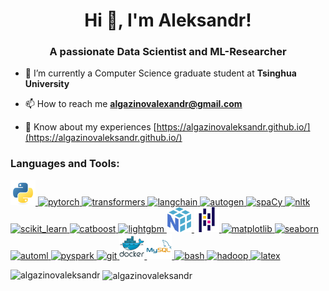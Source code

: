<h1 align="center">Hi 👋, I'm Aleksandr!</h1>
<h3 align="center">A passionate Data Scientist and ML-Researcher</h3>

- 🌱 I’m currently a Computer Science graduate student at **Tsinghua University**

- 📫 How to reach me **algazinovalexandr@gmail.com**

- 📄 Know about my experiences [https://algazinovaleksandr.github.io/](https://algazinovaleksandr.github.io/)

<h3 align="left">Languages and Tools:</h3>
<p align="left">
  <!-- Python -->
  <a href="https://www.python.org/" target="_blank" rel="noreferrer">
    <img src="https://raw.githubusercontent.com/devicons/devicon/master/icons/python/python-original.svg" alt="python" width="40" height="40"/>
  </a>
  <!-- PyTorch -->
  <a href="https://pytorch.org/" target="_blank" rel="noreferrer">
    <img src="https://www.vectorlogo.zone/logos/pytorch/pytorch-icon.svg" alt="pytorch" width="40" height="40"/>
  </a>
  <!-- Hugging Face Transformers -->
  <a href="https://huggingface.co/transformers/" target="_blank" rel="noreferrer">
    <img src="https://raw.githubusercontent.com/huggingface/logo-data/master/transformers/logo.png" alt="transformers" width="40" height="40"/>
  </a>
  <!-- LangChain -->
  <a href="https://python.langchain.com/" target="_blank" rel="noreferrer">
    <img src="https://raw.githubusercontent.com/langchain-ai/langchainhub/master/langchainhub/static/langchain-logo.png" alt="langchain" width="40" height="40"/>
  </a>
  <!-- AutoGen -->
  <a href="https://github.com/microsoft/autogen" target="_blank" rel="noreferrer">
    <img src="https://raw.githubusercontent.com/microsoft/autogen/main/logo/autogen-logo.svg" alt="autogen" width="40" height="40"/>
  </a>
  <!-- spaCy -->
  <a href="https://spacy.io/" target="_blank" rel="noreferrer">
    <img src="https://spacy.io/images/branding/spacy-logo-retina.png" alt="spaCy" width="40" height="40"/>
  </a>
  <!-- NLTK -->
  <a href="https://www.nltk.org/" target="_blank" rel="noreferrer">
    <img src="https://raw.githubusercontent.com/nltk/nltk_data/gh-pages/images/nltk-logo.svg" alt="nltk" width="40" height="40"/>
  </a>
  <!-- scikit-learn -->
  <a href="https://scikit-learn.org/" target="_blank" rel="noreferrer">
    <img src="https://upload.wikimedia.org/wikipedia/commons/0/05/Scikit_learn_logo_small.svg" alt="scikit_learn" width="40" height="40"/>
  </a>
  <!-- CatBoost -->
  <a href="https://catboost.ai/" target="_blank" rel="noreferrer">
    <img src="https://catboost.ai/images/catboost_logo.png" alt="catboost" width="40" height="40"/>
  </a>
  <!-- LightGBM -->
  <a href="https://lightgbm.apache.org/" target="_blank" rel="noreferrer">
    <img src="https://raw.githubusercontent.com/microsoft/LightGBM/master/docs/logo/LightGBM-logo.svg" alt="lightgbm" width="40" height="40"/>
  </a>
  <!-- NumPy -->
  <a href="https://numpy.org/" target="_blank" rel="noreferrer">
    <img src="https://raw.githubusercontent.com/devicons/devicon/master/icons/numpy/numpy-original.svg" alt="numpy" width="40" height="40"/>
  </a>
  <!-- pandas -->
  <a href="https://pandas.pydata.org/" target="_blank" rel="noreferrer">
    <img src="https://raw.githubusercontent.com/devicons/devicon/2ae2a900d2f041da66e950e4d48052658d850630/icons/pandas/pandas-original.svg" alt="pandas" width="40" height="40"/>
  </a>
  <!-- matplotlib -->
  <a href="https://matplotlib.org/" target="_blank" rel="noreferrer">
    <img src="https://matplotlib.org/_static/images/logo2.svg" alt="matplotlib" width="40" height="40"/>
  </a>
  <!-- seaborn -->
  <a href="https://seaborn.pydata.org/" target="_blank" rel="noreferrer">
    <img src="https://seaborn.pydata.org/_images/logo-mark-lightbg.svg" alt="seaborn" width="40" height="40"/>
  </a>
  <!-- AutoML -->
  <a href="https://en.wikipedia.org/wiki/Automated_machine_learning" target="_blank" rel="noreferrer">
    <img src="https://upload.wikimedia.org/wikipedia/commons/1/11/AutoML_logo.svg" alt="automl" width="40" height="40"/>
  </a>
  <!-- PySpark -->
  <a href="https://spark.apache.org/docs/latest/api/python/" target="_blank" rel="noreferrer">
    <img src="https://raw.githubusercontent.com/apache/spark/master/docs/img/spark-logo-trademark.png" alt="pyspark" width="40" height="40"/>
  </a>
  <!-- Git -->
  <a href="https://git-scm.com/" target="_blank" rel="noreferrer">
    <img src="https://www.vectorlogo.zone/logos/git-scm/git-scm-icon.svg" alt="git" width="40" height="40"/>
  </a>
  <!-- Docker -->
  <a href="https://www.docker.com/" target="_blank" rel="noreferrer">
    <img src="https://raw.githubusercontent.com/devicons/devicon/master/icons/docker/docker-original-wordmark.svg" alt="docker" width="40" height="40"/>
  </a>
  <!-- SQL -->
  <a href="https://en.wikipedia.org/wiki/SQL" target="_blank" rel="noreferrer">
    <img src="https://raw.githubusercontent.com/devicons/devicon/master/icons/mysql/mysql-original-wordmark.svg" alt="sql" width="40" height="40"/>
  </a>
  <!-- Bash -->
  <a href="https://www.gnu.org/software/bash/" target="_blank" rel="noreferrer">
    <img src="https://www.vectorlogo.zone/logos/gnu_bash/gnu_bash-icon.svg" alt="bash" width="40" height="40"/>
  </a>
  <!-- Hadoop -->
  <a href="https://hadoop.apache.org/" target="_blank" rel="noreferrer">
    <img src="https://www.vectorlogo.zone/logos/apache_hadoop/apache_hadoop-icon.svg" alt="hadoop" width="40" height="40"/>
  </a>
  <!-- LaTeX -->
  <a href="https://www.latex-project.org/" target="_blank" rel="noreferrer">
    <img src="https://www.latex-project.org/img/logos/latex-logo.svg" alt="latex" width="40" height="40"/>
  </a>
</p>


<p><img align="left" src="https://github-readme-stats.vercel.app/api/top-langs?username=algazinovaleksandr&show_icons=true&locale=en&layout=compact" alt="algazinovaleksandr" /></p>

<p>&nbsp;<img align="center" src="https://github-readme-stats.vercel.app/api?username=algazinovaleksandr&show_icons=true&locale=en" alt="algazinovaleksandr" /></p>
